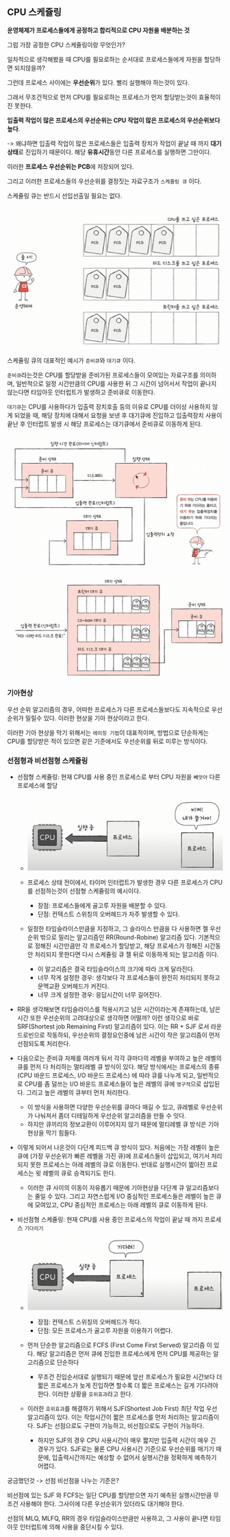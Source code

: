 ## CPU 스케쥴링

**운영체제가 프로세스들에게 공정하고 합리적으로 CPU 자원을 배분하는 것**

그럼 가장 공정한 CPU 스케쥴링이랑 무엇인가?

일차적으로 생각해봤을 때 CPU를 필요로하는 순서대로 프로세스들에게 자원을 할당하면 되지않을까?

그런데 프로세스 사이에는 **우선순위**가 있다. 빨리 실행해야 하는것이 있다. 

그래서 무조건적으로 먼저 CPU를 필요로하는 프로세스가 먼저 할당받는것이 효율적이진 못한다.

**입출력 작업이 많은 프로세스의 우선순위는 CPU 작업이 많은 프로세스의 우선순위보다 높다**.

-> 왜냐하면 입출력 작업이 많은 프로세스들은 입출력 장치가 작업이 끝날 때 까지 **대기상태**로 진입하기 때문이다. 해당 **유휴시간**동안 다른 프로세스를 실행하면 그만이다.

이러한 **프로세스 우선순위는 PCB**에 저장되어 있다.

그리고 이러한 프로세스들의 우선순위를 결정짓는 자료구조가 `스케쥴링 큐` 이다.

스케쥴링 큐는 반드시 선입선출일 필요는 없다.

![alt text](./images/image-9.png)

스케쥴링 큐의 대표적인 예시가 `준비큐`와 `대기큐` 이다.

`준비큐`라는것은 CPU를 할당받을 준비가된 프로세스들이 모여있는 자료구조를 의미하며, 일반적으로 일정 시간만큼의 CPU를 사용한 뒤 그 시간이 넘어서서 작업이 끝나지 않는다면 타임아웃 인터럽트가 발생하고 준비큐로 이동한다.

`대기큐`는 CPU를 사용하다가 입출력 장치호출 등의 이유로 CPU를 더이상 사용하지 않게 되었을 때, 해당 장치에 대해서 요청을 보낸 후 대기큐에 진입하고
입출력장치 사용이 끝난 후 인터럽트 발생 시 해당 프로세스는 대기큐에서 준비큐로 이동하게 된다.


![alt text](./images/image-10.png)

![alt text](./images/image-11.png)

### 기아현상

우선 순위 알고리즘의 경우, 어떠한 프로세스가 다른 프로세스들보다도 지속적으로 우선순위가 밀릴수 있다. 이러한 현상을 기아 현상이라고 한다.

이러한 기아 현상을 막기 위해서는 `에이징 기법`이 대표적이며, 방법으로 단순하게는 CPU를 할당받은 적이 있으면 같은 기준에서도 우선순위를 뒤로 미루는 방식이다.

### 선점형과 비선점형 스케쥴링 

- 선점형 스케쥴링: 현재 CPU를 사용 중인 프로세스로 부터 CPU 자원을 `빼앗아` 다른 프로세스에 할당

    - ![alt text](./images/image-12.png)

    - 프로세스 상태 전이에서, 타이머 인터럽트가 발생한 경우 다른 프로세스가 CPU를 선점하는것이 선점형 스케쥴링의 예시이다.

        - 장점: 프로세스들에게 골고루 자원을 배분할 수 있다.
        - 단점: 컨텍스트 스위칭의 오버헤드가 자주 발생할 수 있다.

    - 일정한 타임슬라이스만큼을 지정하고, 그 슬라이스 만큼을 다 사용하면 젤 우선순위 밖으로 밀리는 알고리즘인 RR(Round-Robine) 알고리즘 있다. 기본적으로 정해진 시간만큼만 각 프로세스가 할당받고, 해당 프로세스가 정해진 시간동안 처리되지 못한다면 다시 스케쥴링 큐 젤 뒤로 이동하게 되는 알고리즘 이다.
        - 이 알고리즘은 결국 타임슬라이스의 크기에 따라 크게 달라진다.
        - 너무 작게 설정한 경우: 생각보다 각 프로세스들이 완전히 처리되지 못하고 문맥교환 오버헤드가 커진다.
        - 너무 크게 설정한 경우: 응답시간이 너무 길어진다.

- RR을 생각해보면 타임슬라이스를 적용시키고 남은 시간이라는게 존재하는데,
    남은 시간 또한 우선순위의 고려대상으로 생각하면 어떨까?
    이런 생각으로 바로 SRF(Shortest job Remaining First) 알고리즘이 있다.
    이는 RR + SJF 로서 라운드로빈으로 작동하되, 우선순위의 결정요인중에 남은 시간이 작은 알고리즘이 먼저 선점되도록 처리한다.

- 다음으로는 준비큐 자체를 여러개 둬서 각각 큐마다의 레벨을 부여하고 높은 레벨의 큐를 먼저 다 처리하는 멀티레벨 큐 방식이 있다.
    해당 방식에서는 프로세스의 종류(CPU 바운드 프로세스, I/O 바운드 프로세스) 에 따라 큐를 나누게 되고, 일반적으로 CPU를 좀 덜쓰는 I/O 바운드 프로세스들이 높은 레벨의 큐에     `영구적`으로 삽입된다. 그리고 높은 레벨의 큐부터 먼저 처리한다.

    - 이 방식을 사용하면 다양한 우선순위를 큐마다 매길 수 있고, 큐레벨로 우선순위가 나눠져서 좀더 디테일하게 우선순위 알고리즘을 만들 수 잇다.
    - 하지만 큐끼리의 정보교환이 이루어지지 않기 때문에 멀티레벨 큐 방식은 기아현상을 막기 힘들다.

- 이렇게 되어서 나온것이 다단계 피드백 큐 방식이 있다.
    처음에는 가장 레벨이 높은 큐에 (가장 우선순위가 빠른 레벨을 가진 큐)에 프로세스들이 삽입되고, 여기서 처리되지 못한 프로세스는 아래 레벨의 큐로 이동한다. 반대로 실행시간이 짧아진 프로세스는 윗 레벨의 큐로 승격되기도 한다.

    - 이러한 큐 사이의 이동이 자유롭기 때문에 기아현상을 다단계 큐 알고리즘보다는 줄일 수 있다.
    그리고 자연스럽게 I/O 중심적인 프로세스들은 레벨이 높은 큐에 모여있고, CPU 중심적인 프로세스는 아래 레벨의 큐로 이동하게 된다.

- 비선점형 스케쥴링: 현재 CPU를 사용 중인 프로세스의 작업이 끝날 때 까지 프로세스 `기다리기`

    - ![alt text](./images/image-13.png)

        - 장점: 컨텍스트 스위칭의 오버헤드가 적다.
        - 단점: 모든 프로세스가 골고루 자원을 이용하기 어렵다.

    - 먼저 단순한 알고리즘으로 FCFS (First Come First Served) 알고리즘 이 있다.
        해당 알고리즘은 먼저 큐에 진입한 프로세스에게 먼저 CPU를 제공하는 알고리즘으로 단순하다

        - 무조건 진입순서대로 실행되기 때문에 앞선 프로세스가 필요한 시간보다 더 짧은 프로세스가 늦게 진입하면 할수록 더 짧은 프로세스는 길게 기다려야 한다.
        이러한 상황을 `호위효과`라고 한다.

    - 이러한 `호위효과`를 해결하기 위해서 SJF(Shortest Job First) 최단 작업 우선 알고리즘이 있다.
        이는 작업시간이 짧은 프로세스를 먼저 처리하는 알고리즘이다.
        SJF는 선점으로도 구현이 가능하고, 비선점으로도 구현이 가능하다.
    
        - 하지만 SJF의 경우 CPU 사용시간이 매우 짧지만 입출력 시간이 매우 긴 경우가 있다.
        SJF로는 물론 CPU 사용시간 기준으로 우선순위를 매기기 때문에, 입출력시간까지는 예상할 수 없어서 실행시간을 정확하게 예측하기 어렵다.

궁금했던것 -> 선점 비선점을 나누는 기준은?

비선점에 있는 SJF 와 FCFS는 일단 CPU를 할당받으면 자기 예측된 실행시간만큼 무조건 사용해야 한다. 그사이에 다른 우선순위가 있더라도 대기해야 한다.

선점의 MLQ, MLFQ, RR의 경우 타임슬라이스만큼만 사용하고, 그 사용이 끝나면 타임아웃 인터럽트에 의해 사용을 중단시킬 수 있다.





